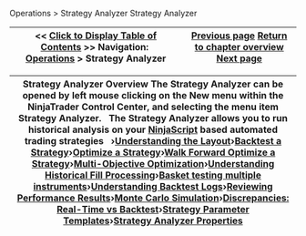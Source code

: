 ﻿
Operations \> Strategy Analyzer
Strategy Analyzer

| \<\< [Click to Display Table of Contents](strategy_analyzer.md) \>\> **Navigation:**     [Operations](operations-1.md) \> Strategy Analyzer | [Previous page](trading_in_simulation-1.md) [Return to chapter overview](operations-1.md) [Next page](strategy_analyzer_layout-1.md) |
| --- | --- |

| Strategy Analyzer Overview The Strategy Analyzer can be opened by left mouse clicking on the New menu within the NinjaTrader Control Center, and selecting the menu item Strategy Analyzer.    The Strategy Analyzer allows you to run historical analysis on your [NinjaScript](strategy-1.md) based automated trading strategies   ›[Understanding the Layout](strategy_analyzer_layout-1.md)›[Backtest a Strategy](backtest_a_strategy-1.md)›[Optimize a Strategy](optimize_a_strategy-1.md)›[Walk Forward Optimize a Strategy](walk_forward_optimize_a_strate-1.md)›[Multi\-Objective Optimization](multi-objective_optimization-1.md)›[Understanding Historical Fill Processing](understanding_historical_fill_-1.md)›[Basket testing multiple instruments](basket_test-1.md)›[Understanding Backtest Logs](backtest_logs-1.md)›[Reviewing Performance Results](reviewing_performance_results-1.md)›[Monte Carlo Simulation](monte_carlo_simulation-1.md)›[Discrepancies: Real\-Time vs Backtest](discrepancies_real-time_vs_bac-1.md)›[Strategy Parameter Templates](saving_strategy_parameter_temp-1.md)›[Strategy Analyzer Properties](strategyanalyzer_properties-1.md) |
| --- |

